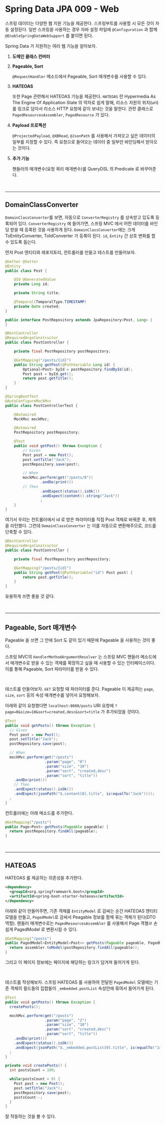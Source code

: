 # Spring Data JPA 009 - Web



스프링 데이터는 다양한 웹 지원 기능을 제공한다. 스프링부트를 사용할 시 모든 것이 자동 설정된다. 일반 스프링을 사용하는 경우 자바 설정 파일에  `@Configuration` 과 함께 `@EnableSpringDataWebSupport` 를 붙이면 된다.



Spring Data 가 지원하는 여러 웹 기능을 알아보자.

1. **도메인 클래스 컨버터**

2. **Pageable, Sort**

   `@RequestHandler` 메소드에서 Pageable, Sort 매개변수를 사용할 수 있다.

3. **HATEOAS**

   또한 Page 관련해서 HATEOAS 기능을 제공한다. `HATEOAS` 란 Hypermedia As The Engine Of Application State 의 약자로 쉽게 말해, 리소스 자원의 위치(uri)를 링크로 담아서 리소스 HTTP 요청에 같이 보내는 것을 말한다. 관련 클래스로 `PagedResourcesAssembler`, `PagedResource` 가 있다.

4. **Payload 프로젝션**

   `@ProjectedPayload`, `@XBRead`, `@JsonPath` 를 사용해서 가져오고 싶은 데이터의 일부를 지정할 수 있다.  즉 요청으로 들어오는 데이터 중 일부만 바인딩해서 받아오는 것이다. 

5. **추가 기능**

   핸들러의 매개변수(요청 쿼리 매개변수)를 QueryDSL 의 Predicate 로 바꾸어준다.



<br />

---

## DomainClassConverter



`DomainClassConverter`를 보면, 자동으로 `ConverterRegistry` 를 상속받고 있도록 등록되어 있다. `ConverterRegistry` 에 들어가면, 스프링 MVC 에서 어떤 데이터를 바인딩 받을 때 등록된 것을 사용하게 된다. `DomainClassConverter`에는 크게 ToEntityConverter, ToIdConverter 가 등록이 된다. `id`, `Entity` 간 상호 변화를 할 수 있도록 돕는다.



먼저 Post 엔티티와 레포지토리, 컨트롤러를 만들고 테스트를 만들어보자.

```java
@Getter @Setter
@Entity
public class Post {

    @Id @GeneratedValue
    private Long id;

    private String title;

    @Temporal(TemporalType.TIMESTAMP)
    private Date created;
}
```

```java
public interface PostRepository extends JpaRepository<Post, Long> {
}
```

```java
@RestController
@RequiredArgsConstructor
public class PostController {

    private final PostRepository postRepository;

    @GetMapping("/posts/{id}")
    public String getPost(@PathVariable Long id) {
        Optional<Post> byId = postRepository.findById(id);
        Post post = byId.get();
        return post.getTitle();
    }
}
```

```java
@SpringBootTest
@AutoConfigureMockMvc
public class PostControllerTest {

    @Autowired
    MockMvc mockMvc;

    @Autowired
    PostRepository postRepository;

    @Test
    public void getPost() throws Exception {
      	// Given
        Post post = new Post();
        post.setTitle("Jack");
        postRepository.save(post);

      	// When
        mockMvc.perform(get("/posts/8"))
                .andDo(print())
        // Then
                .andExpect(status().isOk())
                .andExpect(content().string("Jack"))
                ;
    }
}
```



여기서 우리는 컨트롤러에서 id 로 받은 파라미터를 직접 Post 객체로 바꿔준 후, 제목을 리턴했다. 그런데 `DomainClassConverter` 는 이를 자동으로 변환해주므로, 코드를 단축할 수 있다.

```java
@RestController
@RequiredArgsConstructor
public class PostController {

    private final PostRepository postRepository;

    @GetMapping("/posts/{id}")
    public String getPost(@PathVariable("id") Post post) {
        return post.getTitle();
    }
}
```

유용하게 쓰면 좋을 것 같다.



<br />

---

## Pageable, Sort 매개변수

 

Pageable 을 쓰면 그 안에 Sort 도 같이 있기 때문에 Pageable 을 사용하는 것이 좋다.

스프링 MVC의 `HandlerMethodArgumentResolver` 는 스프링 MVC 핸들러 메소드에서 매개변수로 받을 수 있는 객체를 확장하고 싶을 때 사용할 수 있는 인터페이스이다. 이를 통해 Pageable, Sort 파라미터를 받을 수 있다.

<br />

테스트를 만들어보자. `GET` 요청할 때 파라미터를 준다. Pageable 이 제공하는 `page`, `size`, `sort` 등의 속성 매개변수를 넣어서 요청해보자.

아래와 같이 요청했다면 `localhost:8080/posts` URI 요청에 `?page=0&size=10&sort=created,desc&sort=title` 가 추가되었을 것이다.

```java
@Test
public void getPosts() throws Exception {
  // Given
  Post post = new Post();
  post.setTitle("Jack");
  postRepository.save(post);

  // When
  mockMvc.perform(get("/posts")
                  .param("page", "0")
                  .param("size", "10")
                  .param("sort", "created,desc")
                  .param("sort", "title"))
    .andDo(print())
    // Then
    .andExpect(status().isOk())
    .andExpect(jsonPath("$.content[0].title", is(equalTo("Jack"))));
  ;
}
```

컨트롤러에는 아래 메소드를 추가한다.

```java
@GetMapping("/posts")
public Page<Post> getPosts(Pageable pageable) {
  return postRepository.findAll(pageable);
}
```





<br />

---

## HATEOAS



HATEOAS 를 제공하는 의존성을 추가한다.

```xml
<dependency>
  <groupId>org.springframework.boot</groupId>
  <artifactId>spring-boot-starter-hateoas</artifactId>
</dependency>
```



아래와 같이 만들어주면, 기존 객체를 `EntityModel` 로 감싸는 순간 HATEOAS 엔티티 모델을 만들고, `PagedModel`로 감싸서 Peagable 정보를 함께 묶는 객체가 된다(DTO 역할). 핸들러 매개변수로는 `PagedResourcesAssembler` 를 사용해서 Page 객첼ㄹ 손쉽게 PagedModel 로 변환시킬 수 있다.

```java
@GetMapping("/posts")
public PagedModel<EntityModel<Post>> getPosts(Pageable pageable, PagedResourcesAssembler<Post> assembler) {
  return assembler.toModel(postRepository.findAll(pageable));
}
```

그리고 이 페이지 정보에는 페이지에 해당하는 링크가 담겨져 들어가게 된다.

<br />

테스트를 작성해보자. 스프링 HATEOAS 를 사용하여 전달된 `PagedModel` 모델에는 기존 객체의 필드들의 집합들이 `_embedded.postList` 속성안에 묶여서 들어가게 된다.

```java
@Test
public void getPosts() throws Exception {
  createPosts();

  mockMvc.perform(get("/posts")
                  .param("page", "2")
                  .param("size", "10")
                  .param("sort", "created,desc")
                  .param("sort", "title"))
    .andDo(print())
    .andExpect(status().isOk())
    .andExpect(jsonPath("$._embedded.postList[0].title", is(equalTo("Jack"))));
  ;
}

private void createPosts() {
  int postsCount = 100;

  while(postsCount > 0) {
    Post post = new Post();
    post.setTitle("Jack");
    postRepository.save(post);
    postsCount--;
  }
}
```

잘 작동하는 것을 볼 수 있다.











 